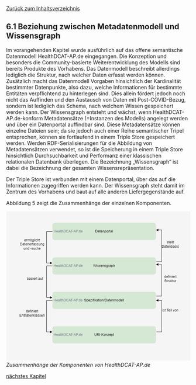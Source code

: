 [Zurück zum Inhaltsverzeichnis](https://healthdcat-ap-de.github.io/healthdcat-ap.de/report_stage_2.html)

## 6.1 Beziehung zwischen Metadatenmodell und Wissensgraph

Im vorangehenden Kapitel wurde ausführlich auf das offene semantische Datenmodell HealthDCAT-AP.de eingegangen. Die Konzeption und besonders die Community-basierte Weiterentwicklung des Modells sind bereits Produkte des Vorhabens. Das Datenmodell beschreibt allerdings lediglich die Struktur, nach welcher Daten erfasst werden können. Zusätzlich macht das Datenmodell Vorgaben hinsichtlich der Kardinalität bestimmter Datenpunkte, also dazu, welche Informationen für bestimmte Entitäten verpflichtend zu hinterlegen sind. Dies allein fördert jedoch noch nicht das Auffinden und den Austausch von Daten mit Post-COVID-Bezug, sondern ist lediglich das Schema, nach welchem Wissen gespeichert werden kann. Der Wissensgraph entsteht und wächst, wenn HealthDCAT-AP.de-konform Metadatensätze (=Instanzen des Modells) angelegt werden und über ein Datenportal auffindbar sind. Diese Metadatensätze können einzelne Dateien sein; da sie jedoch auch einer Reihe semantischer Tripel entsprechen, können sie fortlaufend in einem Triple Store gespeichert werden. Werden RDF-Serialisierungen für die Abbildung von Metadatensätzen verwendet, so ist die Speicherung in einem Triple Store hinsichtlich Durchsuchbarkeit und Performanz einer klassischen relationalen Datenbank überlegen. Die Bezeichnung „Wissensgraph“ ist dabei die Bezeichnung der gesamten Wissensrepräsentation.

Der Triple Store ist verbunden mit einem Datenportal, über das auf die Informationen zugegriffen werden kann. Der Wissensgraph steht damit im Zentrum des Vorhabens und baut auf alle anderen Liefergegenstände auf.

Abbildung 5 zeigt die Zusammenhänge der einzelnen Komponenten.

![Zusammenhänge_der_Komponenten_von_HealthDCAT-AP.de](https://github.com/HealthDCAT-AP-de/healthdcat-ap.de/blob/main/images/13_HealthDCAT_Zusammenhaenge.png?raw=true)
*Zusammenhänge der Komponenten von HealthDCAT-AP.de*

[nächstes Kapitel](https://healthdcat-ap-de.github.io/healthdcat-ap.de/report_stage_2/6_Initialversion_Wissensgraph/6.2_Datensaetze.html)
